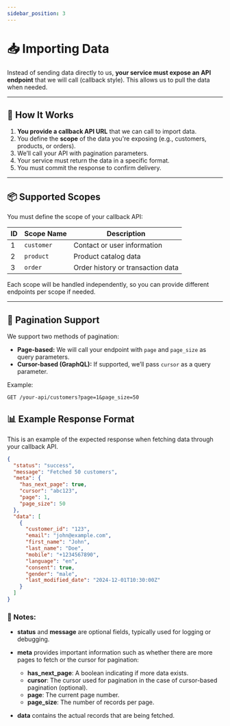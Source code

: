 ```yaml
---
sidebar_position: 3
---
```


# 📥 Importing Data

Instead of sending data directly to us, **your service must expose an API endpoint** that we will call (callback style). This allows us to pull the data when needed.

---

## 🔁 How It Works

1. **You provide a callback API URL** that we can call to import data.
2. You define the **scope** of the data you're exposing (e.g., customers, products, or orders).
3. We’ll call your API with pagination parameters.
4. Your service must return the data in a specific format.
5. You must commit the response to confirm delivery.

---

## 📦 Supported Scopes

You must define the scope of your callback API:

| ID  | Scope Name | Description                              |
|-----|------------|------------------------------------------|
| 1   | `customer` | Contact or user information              |
| 2   | `product`  | Product catalog data                     |
| 3   | `order`    | Order history or transaction data        |

Each scope will be handled independently, so you can provide different endpoints per scope if needed.

---

## 🔁 Pagination Support

We support two methods of pagination:

- **Page-based:** We will call your endpoint with `page` and `page_size` as query parameters.
- **Cursor-based (GraphQL):** If supported, we’ll pass `cursor` as a query parameter.

Example:

```http
GET /your-api/customers?page=1&page_size=50
```
## 📊 Example Response Format

This is an example of the expected response when fetching data through your callback API.

```json
{
  "status": "success",
  "message": "Fetched 50 customers",
  "meta": {
    "has_next_page": true,
    "cursor": "abc123",
    "page": 1,
    "page_size": 50
  },
  "data": [
    {
      "customer_id": "123",
      "email": "john@example.com",
      "first_name": "John",
      "last_name": "Doe",
      "mobile": "+1234567890",
      "language": "en",
      "consent": true,
      "gender": "male",
      "last_modified_date": "2024-12-01T10:30:00Z"
    }
  ]
}
```

### 🧾 Notes:

- **status** and **message** are optional fields, typically used for logging or debugging.

- **meta** provides important information such as whether there are more pages to fetch or the cursor for pagination:
  - **has_next_page**: A boolean indicating if more data exists.
  - **cursor**: The cursor used for pagination in the case of cursor-based pagination (optional).
  - **page**: The current page number.
  - **page_size**: The number of records per page.

- **data** contains the actual records that are being fetched.